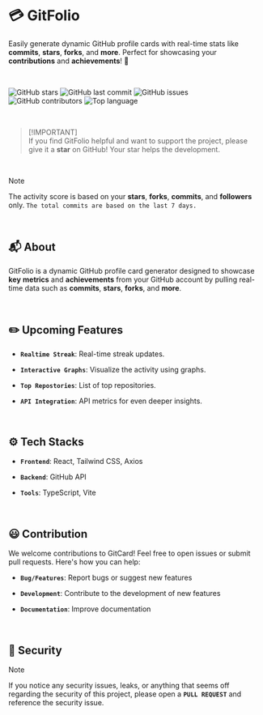 
# 💳 GitFolio  
Easily generate dynamic GitHub profile cards with real-time stats like **commits**, **stars**, **forks**, and **more**. Perfect for showcasing your **contributions** and **achievements**! 🚀

<br>

![GitHub stars](https://img.shields.io/github/stars/divyanshudhruv/gitfolio?style=for-the-badge)
![GitHub last commit](https://img.shields.io/github/last-commit/divyanshudhruv/gitfolio.svg?style=for-the-badge)
![GitHub issues](https://img.shields.io/github/issues/divyanshudhruv/gitfolio.svg?style=for-the-badge)
![GitHub contributors](https://img.shields.io/github/contributors/divyanshudhruv/gitfolio.svg?style=for-the-badge)
![Top language](https://img.shields.io/github/languages/top/divyanshudhruv/gitfolio.svg?style=for-the-badge)

<br>

> [!IMPORTANT]\
> If you find GitFolio helpful and want to support the project, please give it a **star** on GitHub! Your star helps the development.

<br>

> [!NOTE]
> The activity score is based on your **stars**, **forks**, **commits**, and **followers** only. `The total commits are based on the last 7 days.`

<br>

## 📬  About

GitFolio is a dynamic GitHub profile card generator designed to showcase **key** **metrics** and **achievements** from your GitHub account by pulling real-time data such as **commits**, **stars**, **forks**, and **more**.

<br>

## ✏️ Upcoming Features

- **`Realtime Streak`**: Real-time streak updates.
  
- **`Interactive Graphs`**: Visualize the activity using graphs.

- **`Top Repostories`**: List of top repositories.

- **`API Integration`**: API metrics for even deeper insights.

<br>

## ⚙️ Tech Stacks

- **`Frontend`**: React, Tailwind CSS, Axios

- **`Backend`**: GitHub API

- **`Tools`**: TypeScript, Vite

<br>

## 😃 Contribution
We welcome contributions to GitCard! Feel free to open issues or submit pull requests. Here's how you can help:

- **`Bug/Features`**: Report bugs or suggest new features

- **`Development`**: Contribute to the development of new features

- **`Documentation`**: Improve documentation

<br>


## 🔐 Security
> [!NOTE]
> If you notice any security issues, leaks, or anything that seems off regarding the security of this project, please open a **`PULL REQUEST`** and reference the security issue. 

